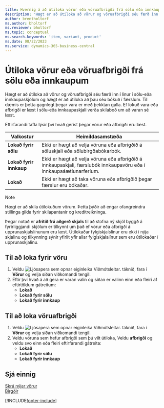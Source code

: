 ```yaml
---
title: Hvernig á að útiloka vörur eða vöruafbrigði frá sölu eða innkaupum
description: 'Hægt er að útiloka að vörur og vöruafbrigði séu færð inn í línur í sölu-eða innkaupaskjölum, sem og bókuð í færslu.'
author: brentholtorf
ms.author: bholtorf
ms.reviewer: bholtorf
ms.topic: conceptual
ms.search.keywords: 'item, variant, product'
ms.date: 08/22/2023
ms.service: dynamics-365-business-central
---
```

# <a name="block-items-or-item-variants-from-sales-or-purchasing"></a>Útiloka vörur eða vöruafbrigði frá sölu eða innkaupum

Hægt er að útiloka að vörur og vöruafbrigði séu færð inn í línur í sölu-eða innkaupaskjölum og hægt er að útiloka að þau séu bókuð í færslum. Til dæmis er þetta gagnlegt þegar vara er með þekktan galla. Ef lokuð vara eða afbrigði er læst í sölu-eða innkaupaskjali verða skilaboð um að varan sé læst.

Eftirfarandi tafla lýsir því hvað gerist þegar vörur eða afbrigði eru læst.  

|Valkostur|Heimildasamstæða|  
|--------------------|------------|  
|**Lokað fyrir sölu**|Ekki er hægt að velja vöruna eða afbrigðið á söluskjali eða sölubirgðabókarbók.|  
|**Lokað fyrir innkaup**|Ekki er hægt að velja vöruna eða afbrigðið á innkaupaskjali, færslubók innkaupavöru eða í innkaupaáætlunarferlum.|  
|**Lokað**|Ekki er hægt að taka vöruna eða afbrigðið þegar færslur eru bókaðar.|  

> [!NOTE]
> Hægt er að skila útilokuðum vörum. Þetta þýðir að engar ofangreindra stillinga gilda fyrir skilapantanir og kreditreikninga.

Þegar notað er  **afritið frá aðgerð skjals**  til að stofna ný skjöl byggð á fyrirliggjandi skjölum er tilkynnt um það ef vörur eða afbrigði á upprunaskjalslínunum eru læst. Útilokaðar fylgiskjalslínur eru ekki í nýja skjalinu og tilkynning sýnir yfirlit yfir allar fylgiskjalalínur sem eru útilokaðar í upprunaskjalinu.

## <a name="to-block-an-item"></a>Til að loka fyrir vöru

1. Veldu ![Ljósapera sem opnar eiginleika Viðmótsleitar.](media/ui-search/search_small.png "Segðu mér hvað þú vilt gera") táknið, fara í **Vörur** og velja síðan viðkomandi tengil.  
2. Eftir því hvað á að gera er varan valin og síðan er valinn einn eða fleiri af eftirtöldum gátreitum:
    * **Lokað**
    * **Lokað fyrir sölu**
    * **Lokað fyrir innkaup**  

## <a name="to-block-an-item-variant"></a>Til að loka vöruafbrigði

1. Veldu ![Ljósapera sem opnar eiginleika Viðmótsleitar.](media/ui-search/search_small.png "Segðu mér hvað þú vilt gera") táknið, fara í **Vörur** og velja síðan viðkomandi tengil.  
2. Veldu vöruna sem hefur afbrigði sem þú vilt útiloka, Veldu  **afbrigði** og veldu svo einn eða fleiri eftirfarandi gátreita:  
    * **Lokað**
    * **Lokað fyrir sölu**
    * **Lokað fyrir innkaup**

## <a name="see-also"></a>Sjá einnig

[Skrá nýjar vörur](inventory-how-register-new-items.md)  
[Birgðir](inventory-manage-inventory.md)  

[!INCLUDE[footer-include](includes/footer-banner.md)]
